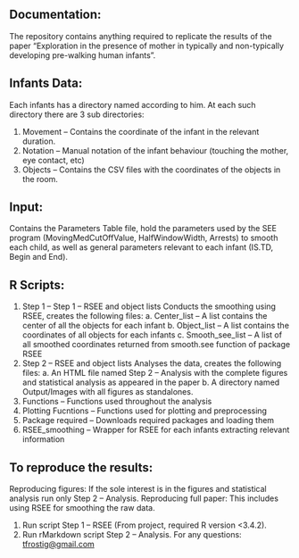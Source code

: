 ## Documentation: 
The repository contains anything required to replicate the results of the paper “Exploration in the presence of mother in typically and non-typically developing pre-walking human infants”. 
## Infants Data: 
Each infants has a directory named according to him. At each such directory there are 3 sub directories: 
1.	Movement – Contains the coordinate of the infant in the relevant duration. 
2.	Notation – Manual notation of the infant behaviour (touching the mother, eye contact, etc)
3.	Objects – Contains the CSV files with the coordinates of the objects in the room. 
## Input: 
Contains the Parameters Table file, hold the parameters used by the SEE program (MovingMedCutOffValue, HalfWindowWidth, Arrests) to smooth each child, as well as general parameters relevant to each infant (IS.TD, Begin and End). 
## R Scripts: 
1.	Step 1 – Step 1 – RSEE and object lists
Conducts the smoothing using RSEE, creates the following files: 
a.	Center_list – A list contains the center of all the objects for each infant
b.	Object_list – A list contains the coordinates of all objects for each infants 
c.	Smooth_see_list – A list of all smoothed coordinates returned from smooth.see function of package RSEE 
2.	Step 2 – RSEE and object lists 
Analyses the data, creates the following files: 
a.	An HTML file named Step 2 – Analysis with the complete figures and statistical analysis as appeared in the paper 
b.	A directory named Output/Images with all figures as standalones. 
3.	Functions – Functions used throughout the analysis 
4.	Plotting Fucntions – Functions used for plotting and preprocessing 
5.	Package required – Downloads required packages and loading them 
6.	RSEE_smoothing – Wrapper for RSEE for each infants extracting relevant information 


## To reproduce the results: 
Reproducing figures:
If the sole interest is in the figures and statistical analysis run only Step 2 – Analysis. 
Reproducing full paper:
This includes using RSEE for smoothing the raw data. 
1.	Run script Step 1 – RSEE (From project, required R version <3.4.2). 
2.	Run rMarkdown script Step 2 – Analysis. 
For any questions: tfrostig@gmail.com 
